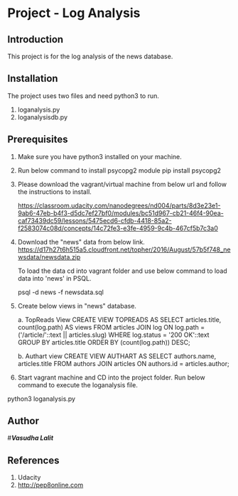 # Project - Log Analysis

## Introduction
This project is for the log analysis of the news database.

## Installation
The project uses two files and need python3 to run.
1. loganalysis.py
2. loganalysisdb.py

## Prerequisites
1. Make sure you have python3 installed on your machine.

2. Run below command to install psycopg2 module
    pip install psycopg2

3. Please download the vagrant/virtual machine from below url and follow the 
instructions to install.

    https://classroom.udacity.com/nanodegrees/nd004/parts/8d3e23e1-9ab6-47eb-b4f3-d5dc7ef27bf0/modules/bc51d967-cb21-46f4-90ea-caf73439dc59/lessons/5475ecd6-cfdb-4418-85a2-f2583074c08d/concepts/14c72fe3-e3fe-4959-9c4b-467cf5b7c3a0

4. Download the "news" data from below link.
    https://d17h27t6h515a5.cloudfront.net/topher/2016/August/57b5f748_newsdata/newsdata.zip

    To load the data cd into vagrant folder and use below command to load data into 'news' in PSQL.

    psql -d news -f newsdata.sql 
    
5. Create below views in "news" database.

    a. TopReads View
        CREATE VIEW TOPREADS AS
         SELECT articles.title,
            count(log.path) AS views
        FROM articles
        JOIN log ON log.path = ('/article/'::text || articles.slug)
        WHERE log.status = '200 OK'::text
        GROUP BY articles.title
        ORDER BY (count(log.path)) DESC;

    b. Authart view
        CREATE VIEW AUTHART AS
        SELECT authors.name,
            articles.title
        FROM authors
        JOIN articles ON authors.id = articles.author;

7. Start vagrant machine and CD into  the project folder.  Run below command to execute the loganalysis file.

python3 loganalysis.py

## Author
#_**Vasudha Lalit**_

## References
1. Udacity
2. http://pep8online.com